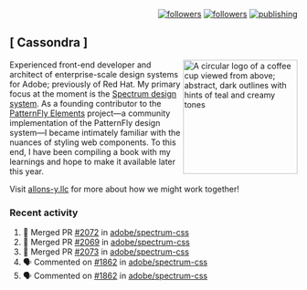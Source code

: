 <p align="right"><a rel="me" href="https://front-end.social/@castastrophe">
    <img alt="followers" title="Follow me on Mastodon" src="https://img.shields.io/mastodon/follow/109297102751309835?domain=https%3A%2F%2Ffront-end.social&label=Follow&logo=mastodon&logoColor=white&style=for-the-badge&labelColor=008080&color=006969"/></a>
  <a href="https://codepen.io/castastrophe/">
    <img alt="followers" title="Follow me on CodePen" src="https://img.shields.io/badge/16-1?color=640464&labelColor=7c007c&style=for-the-badge&logo=codepen&label=Follow"/></a>
<a href="https://castastrophe.medium.com/">
    <img alt="publishing" title="View articles on Medium" src="https://img.shields.io/badge/107-1?color=666&labelColor=444&label=subscribe&logo=medium&logoColor=white&style=for-the-badge"/></a>
</p>

## [&nbsp;Cassondra&nbsp;]

<img align="right" src="https://github-production-user-asset-6210df.s3.amazonaws.com/1840295/253016758-ba468774-1cd3-42c2-8f43-947b5eeb5edf.png" height="200" alt="A circular logo of a coffee cup viewed from above; abstract, dark outlines with hints of teal and creamy tones">

Experienced front-end developer and architect of enterprise-scale design systems for Adobe; previously of Red Hat. My primary focus at the moment is the [Spectrum design system](https://github.com/adobe/spectrum-css). As a founding contributor to the [PatternFly&nbsp;Elements](https://github.com/patternfly/patternfly-elements) project&mdash;a community implementation of the PatternFly design system&mdash;I became intimately familiar with the nuances of styling web components. To this end, I have been compiling a book with my learnings and hope to make it available later this year.

Visit [allons-y.llc](http://allons-y.llc/) for more about how we might work together!

### Recent activity

<!--START_SECTION:activity-->
1. 🎉 Merged PR [#2072](https://github.com/adobe/spectrum-css/pull/2072) in [adobe/spectrum-css](https://github.com/adobe/spectrum-css)
2. 🎉 Merged PR [#2069](https://github.com/adobe/spectrum-css/pull/2069) in [adobe/spectrum-css](https://github.com/adobe/spectrum-css)
3. 🎉 Merged PR [#2073](https://github.com/adobe/spectrum-css/pull/2073) in [adobe/spectrum-css](https://github.com/adobe/spectrum-css)
4. 🗣 Commented on [#1862](https://github.com/adobe/spectrum-css/pull/1862#issuecomment-1668093244) in [adobe/spectrum-css](https://github.com/adobe/spectrum-css)
5. 🗣 Commented on [#1862](https://github.com/adobe/spectrum-css/pull/1862#issuecomment-1668089050) in [adobe/spectrum-css](https://github.com/adobe/spectrum-css)
<!--END_SECTION:activity-->
